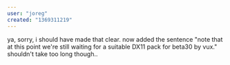```yaml
---
user: "joreg"
created: "1369311219"
---
```


ya, sorry, i should have made that clear. now added the sentence "note that at this point we're still waiting for a suitable DX11 pack for beta30 by vux." shouldn't take too long though..
